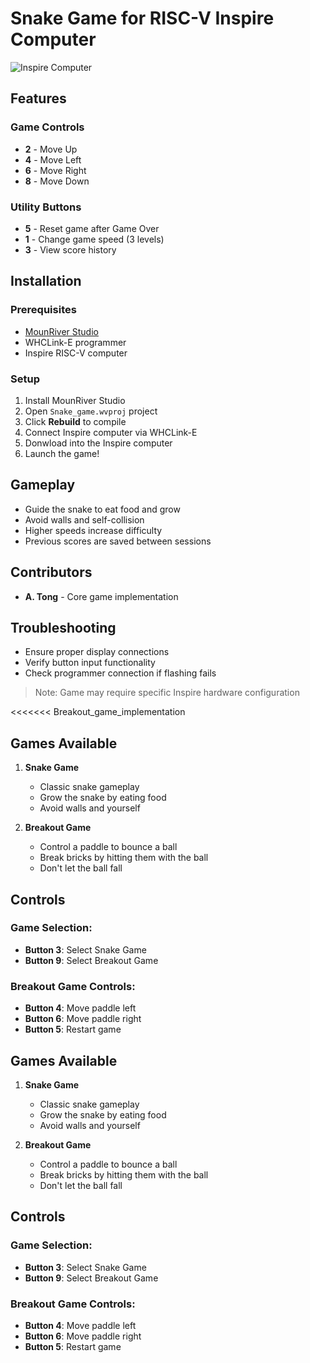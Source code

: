 # Snake Game for RISC-V Inspire Computer

![Inspire Computer](https://github.com/user-attachments/assets/c666a969-0a7b-4e4c-9170-0d6622b96ce6)

## Features

### Game Controls
- **2** - Move Up
- **4** - Move Left  
- **6** - Move Right
- **8** - Move Down

### Utility Buttons
- **5** - Reset game after Game Over
- **1** - Change game speed (3 levels)
- **3** - View score history

## Installation

### Prerequisites
- [MounRiver Studio](https://www.mounriver.com/download)
- WHCLink-E programmer
- Inspire RISC-V computer

### Setup
1. Install MounRiver Studio
2. Open `Snake_game.wvproj` project
3. Click **Rebuild** to compile
4. Connect Inspire computer via WHCLink-E
5. Donwload into the Inspire computer
6. Launch the game!

## Gameplay
- Guide the snake to eat food and grow
- Avoid walls and self-collision
- Higher speeds increase difficulty
- Previous scores are saved between sessions

## Contributors
- **A. Tong** - Core game implementation

## Troubleshooting
- Ensure proper display connections
- Verify button input functionality
- Check programmer connection if flashing fails

> Note: Game may require specific Inspire hardware configuration

<<<<<<< Breakout_game_implementation
## Games Available

1. **Snake Game**
   - Classic snake gameplay
   - Grow the snake by eating food
   - Avoid walls and yourself

2. **Breakout Game**
   - Control a paddle to bounce a ball
   - Break bricks by hitting them with the ball
   - Don't let the ball fall

## Controls

### Game Selection:
- **Button 3**: Select Snake Game
- **Button 9**: Select Breakout Game
### Breakout Game Controls:
- **Button 4**: Move paddle left
- **Button 6**: Move paddle right 
- **Button 5**: Restart game

## Games Available

1. **Snake Game**
   - Classic snake gameplay
   - Grow the snake by eating food
   - Avoid walls and yourself

2. **Breakout Game**
   - Control a paddle to bounce a ball
   - Break bricks by hitting them with the ball
   - Don't let the ball fall

## Controls

### Game Selection:
- **Button 3**: Select Snake Game
- **Button 9**: Select Breakout Game
### Breakout Game Controls:
- **Button 4**: Move paddle left
- **Button 6**: Move paddle right 
- **Button 5**: Restart game







